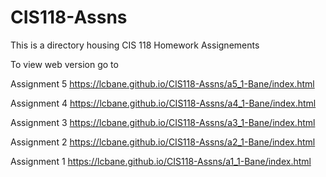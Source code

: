 # CIS118-Assns
This is a directory housing CIS 118 Homework Assignements

To view web version go to

Assignment 5 https://lcbane.github.io/CIS118-Assns/a5_1-Bane/index.html

Assignment 4 https://lcbane.github.io/CIS118-Assns/a4_1-Bane/index.html

Assignment 3 https://lcbane.github.io/CIS118-Assns/a3_1-Bane/index.html

Assignment 2 https://lcbane.github.io/CIS118-Assns/a2_1-Bane/index.html

Assignment 1 https://lcbane.github.io/CIS118-Assns/a1_1-Bane/index.html
